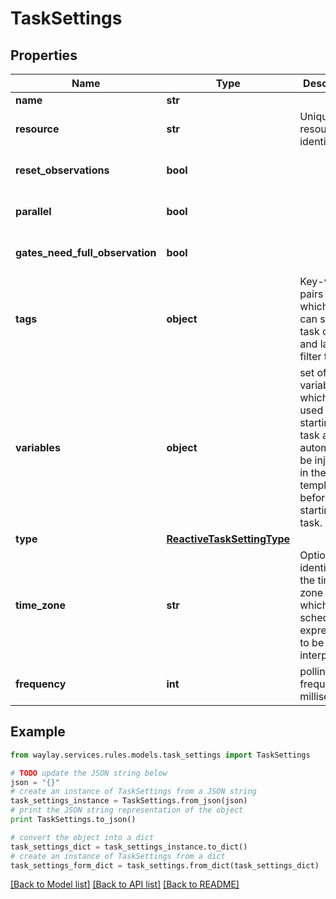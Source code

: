 # TaskSettings


## Properties

Name | Type | Description | Notes
------------ | ------------- | ------------- | -------------
**name** | **str** |  | [optional] 
**resource** | **str** | Unique resource identifier | [optional] 
**reset_observations** | **bool** |  | [optional] [default to True]
**parallel** | **bool** |  | [optional] [default to True]
**gates_need_full_observation** | **bool** |  | [optional] [default to False]
**tags** | **object** | Key-value pairs on which you can set at task creation and later filter tasks | [optional] 
**variables** | **object** | set of variables which will be used when starting a task and will automatically be injected in the template before starting a task. | [optional] 
**type** | [**ReactiveTaskSettingType**](ReactiveTaskSettingType.md) |  | 
**time_zone** | **str** | Optional identifier of the time zone in which the schedule expression is to be interpreted | [optional] 
**frequency** | **int** | polling frequency in milliseconds | [optional] 

## Example

```python
from waylay.services.rules.models.task_settings import TaskSettings

# TODO update the JSON string below
json = "{}"
# create an instance of TaskSettings from a JSON string
task_settings_instance = TaskSettings.from_json(json)
# print the JSON string representation of the object
print TaskSettings.to_json()

# convert the object into a dict
task_settings_dict = task_settings_instance.to_dict()
# create an instance of TaskSettings from a dict
task_settings_form_dict = task_settings.from_dict(task_settings_dict)
```
[[Back to Model list]](../README.md#documentation-for-models) [[Back to API list]](../README.md#documentation-for-api-endpoints) [[Back to README]](../README.md)



